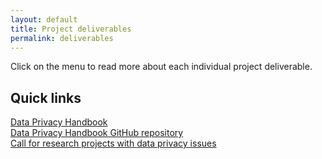 ```yaml
---
layout: default
title: Project deliverables
permalink: deliverables
---
```


Click on the menu to read more about each individual project deliverable.

## Quick links
<a href="https://utrechtuniversity.github.io/dataprivacyhandbook/" target="_blank" class="button">Data Privacy Handbook</a><br>
<a href="https://github.com/UtrechtUniversity/dataprivacyhandbook/#readme" target="_blank" class="button">Data Privacy Handbook GitHub repository</a><br>
<a href="https://utrechtuniversity.github.io/dataprivacyproject/assets/docs/Call_for_use_cases.pdf" target="_blank" class="button">Call for research projects with data privacy issues</a>
